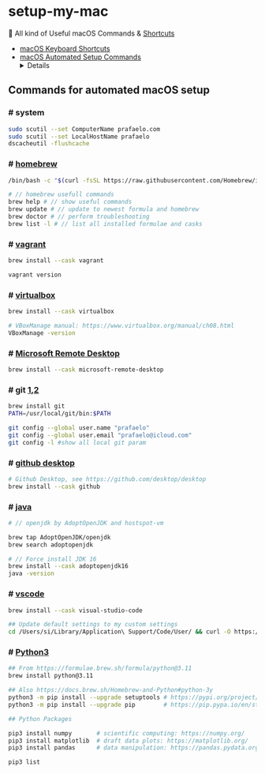 # setup-my-mac
:apple: All kind of Useful macOS Commands & [Shortcuts](https://en.wikipedia.org/wiki/Shortcuts_(Apple)) 
 
- [macOS Keyboard Shortcuts](/docs/shortcuts.md)
- [macOS Automated Setup Commands](#setup) <details>
    - [system](#system)
    - [homebrew](#homebrew)</details>

## Commands for automated macOS setup <a name="setup"></a>

### # system <a name="system"></a>

```sh
sudo scutil --set ComputerName prafaelo.com
sudo scutil --set LocalHostName prafaelo
dscacheutil -flushcache
```

### # [homebrew](https://brew.sh/) <a name="homebrew"></a>

```sh
/bin/bash -c "$(curl -fsSL https://raw.githubusercontent.com/Homebrew/install/HEAD/install.sh)"
```

```sh
# // homebrew usefull commands
brew help # // show useful commands
brew update # // update to newest formula and homebrew
brew doctor # // perform troubleshooting
brew list -l # // list all installed formulae and casks
```

### # [vagrant](https://formulae.brew.sh/cask/vagrant)
```sh
brew install --cask vagrant

vagrant version
```

### # [virtualbox](https://formulae.brew.sh/cask/virtualbox#default)
```sh
brew install --cask virtualbox

# VBoxManage manual: https://www.virtualbox.org/manual/ch08.html
VBoxManage -version
```

### # [Microsoft Remote Desktop](https://formulae.brew.sh/cask/microsoft-remote-desktop#default)
```sh
brew install --cask microsoft-remote-desktop
```

### # git [1](https://git-scm.com/),[2](https://github.com/git/git)

```sh
brew install git
PATH=/usr/local/git/bin:$PATH

git config --global user.name "prafaelo"
git config --global user.email "prafaelo@icloud.com"
git config -l #show all local git param
```

### # [github desktop](https://github.com/desktop/desktop)

```sh
# Github Desktop, see https://github.com/desktop/desktop
brew install --cask github
```


### # [java](https://github.com/AdoptOpenJDK/homebrew-openjdk)

```sh
# // openjdk by AdoptOpenJDK and hostspot-vm

brew tap AdoptOpenJDK/openjdk
brew search adoptopenjdk

# // Force install JDK 16
brew install --cask adoptopenjdk16
java -version
```

### # [vscode](https://github.com/microsoft/vscode)

```sh
brew install --cask visual-studio-code
```

```sh
## Update default settings to my custom settings
cd /Users/si/Library/Application\ Support/Code/User/ && curl -O https://raw.githubusercontent.com/prafaelo/setup-my-mac/main/vscode/settings.json
```

<!-- 

Reference List:

- https://git.herrbischoff.com/awesome-macos-command-line/about/

- Apple macOS How-to guides, examples and more:
https://ss64.com/osx/syntax.html

-->



### # [Python3](https://www.python.org/downloads/)

```sh
## From https://formulae.brew.sh/formula/python@3.11
brew install python@3.11
```

```sh
## Also https://docs.brew.sh/Homebrew-and-Python#python-3y
python3 -m pip install --upgrade setuptools # https://pypi.org/project/setuptools/
python3 -m pip install --upgrade pip        # https://pip.pypa.io/en/stable/
```

```sh
## Python Packages

pip3 install numpy       # scientific computing: https://numpy.org/
pip3 install matplotlib  # draft data plots: https://matplotlib.org/
pip3 install pandas      # data manipulation: https://pandas.pydata.org

pip3 list
```



